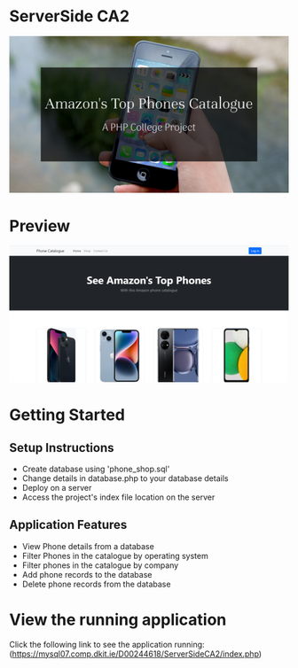 # ServerSide CA2

![Title](images/title.png)

# Preview

![Screenshot](images/prev1.png)

# Getting Started

## Setup Instructions
- Create database using 'phone_shop.sql'
- Change details in database.php to your database details
- Deploy on a server
- Access the project's index file location on the server 

## Application Features
- View Phone details from a database
- Filter Phones in the catalogue by operating system
- Filter phones in the catalogue by company
- Add phone records to the database
- Delete phone records from the database

# View the running application

Click the following link to see the application running: (https://mysql07.comp.dkit.ie/D00244618/ServerSideCA2/index.php)
